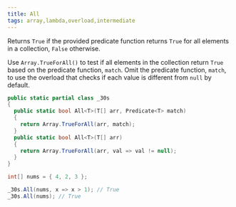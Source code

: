 ```yaml
---
title: All
tags: array,lambda,overload,intermediate
---
```


Returns `True` if the provided predicate function returns `True` for all elements in a collection, `False` otherwise.

Use `Array.TrueForAll()` to test if all elements in the collection return `True` based on the predicate function, `match`.
Omit the predicate function, `match`, to use the overload that checks if each value is different from `null` by default.

```csharp
public static partial class _30s 
{
  public static bool All<T>(T[] arr, Predicate<T> match) 
  {
    return Array.TrueForAll(arr, match);
  }
  public static bool All<T>(T[] arr) 
  {
    return Array.TrueForAll(arr, val => val != null);
  }
}
```

```csharp
int[] nums = { 4, 2, 3 };

_30s.All(nums, x => x > 1); // True
_30s.All(nums); // True
```
